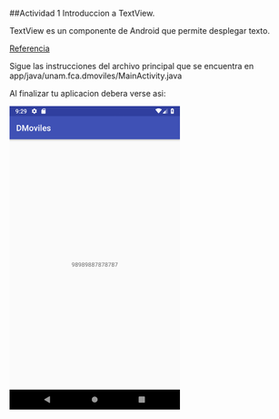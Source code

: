 ##Actividad 1 Introduccion a TextView.

TextView es un componente de Android que permite desplegar texto. 

[Referencia](https://developer.android.com/reference/android/widget/TextView)

Sigue las instrucciones del archivo principal que se encuentra en app/java/unam.fca.dmoviles/MainActivity.java

Al finalizar tu aplicacion debera verse asi:

<img src="https://github.com/tiempor3al/recursos_fca_dispositivos_moviles/blob/master/images/actividad_1.png" width="300">